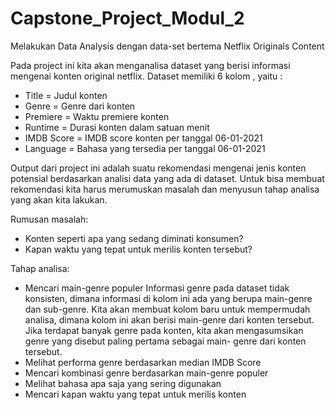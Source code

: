 # Capstone_Project_Modul_2
Melakukan Data Analysis dengan data-set bertema Netflix Originals Content

Pada project ini kita akan menganalisa dataset yang berisi informasi mengenai konten original netflix. Dataset memiliki 6 kolom , yaitu :
- Title = Judul konten
- Genre = Genre dari konten
- Premiere = Waktu premiere konten
- Runtime = Durasi konten dalam satuan menit
- IMDB Score = IMDB score konten per tanggal 06-01-2021
- Language = Bahasa yang tersedia per tanggal 06-01-2021

Output dari project ini adalah suatu rekomendasi mengenai jenis konten potensial berdasarkan analisi data yang ada di dataset. Untuk bisa membuat rekomendasi kita harus merumuskan masalah dan menyusun tahap analisa yang akan kita lakukan.

Rumusan masalah:
- Konten seperti apa yang sedang diminati konsumen?
- Kapan waktu yang tepat untuk merilis konten tersebut?

Tahap analisa:
- Mencari main-genre populer
  Informasi genre pada dataset tidak konsisten, dimana informasi di kolom ini ada yang berupa main-genre dan sub-genre. Kita akan membuat kolom baru untuk mempermudah analisa,      dimana kolom ini akan berisi main-genre dari konten tersebut. Jika terdapat banyak genre pada konten, kita akan mengasumsikan genre yang disebut paling pertama sebagai main-      genre dari konten tersebut. 
- Melihat performa genre berdasarkan median IMDB Score
- Mencari kombinasi genre berdasarkan main-genre populer
- Melihat bahasa apa saja yang sering digunakan
- Mencari kapan waktu yang tepat untuk merilis konten
